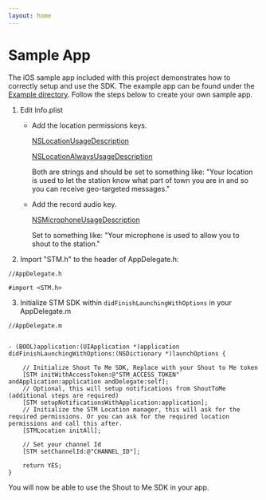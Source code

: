 ```yaml
---
layout: home
---
```


# Sample App

The iOS sample app included with this project demonstrates how to correctly setup and use the SDK. The example app can
be found under the [Example directory](https://github.com/ShoutToMe/stm-sdk-ios/tree/master/Example).  Follow the steps
below to create your own sample app.

1. Edit Info.plist
    * Add the location permissions keys.

        [NSLocationUsageDescription](https://developer.apple.com/library/ios/documentation/General/Reference/InfoPlistKeyReference/Articles/CocoaKeys.html#//apple_ref/doc/uid/TP40009251-SW27)

        [NSLocationAlwaysUsageDescription](https://developer.apple.com/library/content/documentation/General/Reference/InfoPlistKeyReference/Articles/CocoaKeys.html#//apple_ref/doc/uid/TP40009251-SW18)

        Both are strings and should be set to something like: "Your location is used to let the station know what part of
        town you are in and so you can receive geo-targeted messages."

    * Add the record audio key.

        [NSMicrophoneUsageDescription](https://developer.apple.com/library/content/documentation/General/Reference/InfoPlistKeyReference/Articles/CocoaKeys.html#//apple_ref/doc/uid/TP40009251-SW25)

        Set to something like: "Your microphone is used to allow you to shout to the station."

2. Import "STM.h" to the header of AppDelegate.h:
```objc
//AppDelegate.h

#import <STM.h>
```

3. Initialize STM SDK within `didFinishLaunchingWithOptions` in your AppDelegate.m
  ```objc
  //AppDelegate.m


  - (BOOL)application:(UIApplication *)application didFinishLaunchingWithOptions:(NSDictionary *)launchOptions {

      // Initialize Shout To Me SDK, Replace with your Shout to Me token
      [STM initWithAccessToken:@"STM_ACCESS_TOKEN" andApplication:application andDelegate:self];
      // Optional, this will setup notifications from ShoutToMe (additional steps are required)
      [STM setupNotificationsWithApplication:application];
      // Initialize the STM Location manager, this will ask for the required permissions. Or you can ask for the required location permissions and call this after.
      [STMLocation initAll];

      // Set your channel Id
      [STM setChannelId:@"CHANNEL_ID"];

      return YES;
  }
  ```

You will now be able to use the Shout to Me SDK in your app.